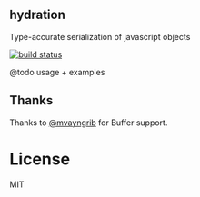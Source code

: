 hydration
---------

Type-accurate serialization of javascript objects

[![build status](https://secure.travis-ci.org/carlos8f/hydration.png)](http://travis-ci.org/carlos8f/hydration)

@todo usage + examples

## Thanks

Thanks to [@mvayngrib](https://github.com/mvayngrib) for Buffer support.

License
=======

MIT